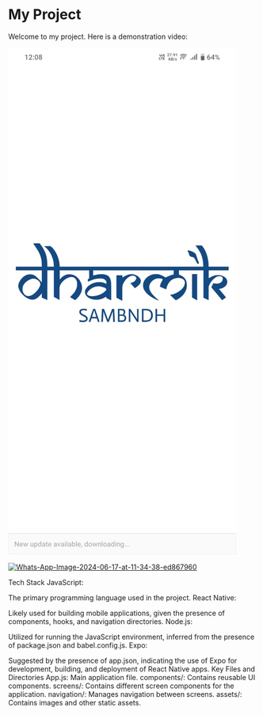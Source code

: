 # My Project

Welcome to my project. Here is a demonstration video:

[![Watch the video](https://raw.githubusercontent.com/Miten15/pi/main/thumbnail.png)](https://raw.githubusercontent.com/Miten15/pi/main/Untitled_Project_V1.mp4)

<a href="https://ibb.co/1TD2DmR"><img src="https://i.ibb.co/9WFYFry/Whats-App-Image-2024-06-17-at-11-34-38-ed867960.jpg" alt="Whats-App-Image-2024-06-17-at-11-34-38-ed867960" border="0"></a>

Tech Stack
JavaScript:

The primary programming language used in the project.
React Native:

Likely used for building mobile applications, given the presence of components, hooks, and navigation directories.
Node.js:

Utilized for running the JavaScript environment, inferred from the presence of package.json and babel.config.js.
Expo:

Suggested by the presence of app.json, indicating the use of Expo for development, building, and deployment of React Native apps.
Key Files and Directories
App.js: Main application file.
components/: Contains reusable UI components.
screens/: Contains different screen components for the application.
navigation/: Manages navigation between screens.
assets/: Contains images and other static assets.
